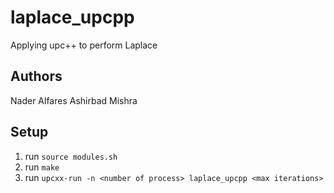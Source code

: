 # laplace_upcpp
Applying upc++ to perform Laplace

## Authors
Nader Alfares
Ashirbad Mishra

## Setup
1. run `source modules.sh`
2. run `make`
3. run `upcxx-run -n <number of process> laplace_upcpp <max iterations>`

